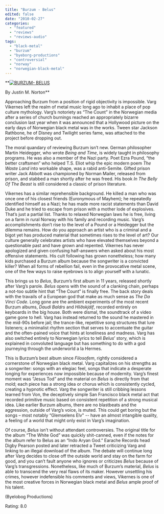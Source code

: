 ```yaml
---
title: "Burzum - Belus"
edited: false
date: "2010-02-27"
categories:
  - "featured"
  - "reviews"
  - "reviews-audio"
tags:
  - "black-metal"
  - "burzum"
  - "byeborg-productions"
  - "controversial"
  - "norway"
  - "norwegian-black-metal"
---
```


**[![BURZUM- BELUS](http://www.hellbound.ca/wp-content/uploads/2010/02/BURZUM-BELUS-300x300.jpg "BURZUM- BELUS")](http://www.hellbound.ca/wp-content/uploads/2010/02/BURZUM-BELUS.jpg)

By Justin M. Norton**

Approaching Burzum from a position of rigid objectivity is impossible. Varg Vikernes left the realm of metal music long ago to inhabit a place of pop culture mythology. Varg’s notoriety as “The Count” in the Norwegian media after a series of church burnings reached an appropriately bizarre conclusion last year when it was announced that a Hollywood picture on the early days of Norwegian black metal was in the works. Tween star Jackson Rathbone, he of Disney and Twilight series fame, was attached to the project before dropping out.

The moral quandary of reviewing Burzum isn’t new. German philosopher Martin Heidegger, who wrote _Being and Time_, is widely taught in philosophy programs. He was also a member of the Nazi party. Poet Ezra Pound, “the better craftsmen” who helped T.S. Eliot whip the epic modern poem _The Waste Land_ into workable shape, was a rabid anti-Semite. Gifted prison writer Jack Abbott was championed by Norman Mailer, released from prison, and stabbed a man shortly after he was freed. His book _In The Belly Of The Beast_ is still considered a classic of prison literature.

Vikernes has a similar reprehensible background. He killed a man who was once one of his closest friends (Euronymous of Mayhem); he repeatedly identified himself as a Nazi; he has made more racist statements than David Duke and he tried to escape from prison with a mother lode of explosives. That’s just a partial list. Thanks to relaxed Norwegian laws he is free, living on a farm in rural Norway with his family and recording music. Varg’s accomplishments don’t rise to the level of a Pound or a Heidegger but the dilemma remains. How do you approach an artist who is a criminal and a bigot yet has produced material that sometimes rises to the level of art? Our culture generally celebrates artists who have elevated themselves beyond a questionable past and have grown and repented. Vikernes has never apologized and given confusing half-answers when asked about his most offensive statements. His cult following has grown nonetheless; how many kids purchased a Burzum album because the songwriter is a convicted killer? When all forms of rebellion fail, even in the provocative metal scene, one of the few ways to raise eyebrows is to align yourself with a lunatic.

This brings us to _Belus_, Burzum’s first album in 11 years, released shortly after Varg’s parole. _Belus_ opens with the sound of a clanking chain, perhaps a not-too subtle hint that “The Count” is finally free. The back story deals with the travails of a European god that make as much sense as _The Da Vinci Code_. Long gone are the ambient experiments of the most recent Burzum albums, _Daudi Baldrs_ and _Hliðskjálf_, recorded entirely on keyboards in the big house. Both were dismal, the soundtrack of a video game gone to hell. Varg has instead returned to the sound he mastered in the mid-90s before jail; the trance-like, repetitive song structures that lure listeners; a minimalist rhythm section that serves to accentuate the guitar and the often-pained voice that hints at loneliness and madness. Varg has also switched entirely to Norwegian lyrics to tell _Belus_’ story, which is explained in convoluted language but has something to do with a god journeying through the underworld a la Hermes.

This is Burzum’s best album since _Filosofem_, rightly considered a cornerstone of Norwegian black metal. Varg capitalizes on his strengths as a songwriter: songs with an elegiac feel, songs that indicate a desperate longing for experiences now impossible because of modernity. Varg’s finest moment was “Jesus Tod” and the material on _Belus_ is directly from that mold; each piece has a strong idea or chorus which is consistently cycled, creating a hypnotic effect. Varg the songwriter is still cribbing lessons learned from Von, the deceptively simple San Francisco black metal act that recorded primitive music based on consistent repetition of a strong musical idea. Like earlier Burzum albums, there are no blastbeats and the aggression, outside of Varg’s voice, is muted. This could get boring but the songs – most notably “Glemselens Elv" -- have an almost intangible quality, a feeling of a world that might only exist in Varg’s imagination.

Of course, _Belus_ isn’t without attendant controversies. The original title for the album “The White God” was quickly shit-canned, even if the notes for the album refer to Belus as an “Indo Aryan God.” Earache Records head Digby Pearson posted and later retracted a Tweet criticizing Varg and linking to an illegal download of the album. The debate will continue long after Varg decides to close off the outside world and stay on the farm for good, and you can’t fault anyone who ignores or criticizes _Belus_ because of Varg’s transgressions. Nonetheless, like much of Burzum’s material, _Belus_ is able to transcend the very real flaws of its maker. However unsettling his crimes, however indefensible his comments and views, Vikernes is one of the most creative forces in Norwegian black metal and _Belus_ ample proof of his talent.

(Byelobog Productions)

Rating: 8.0
